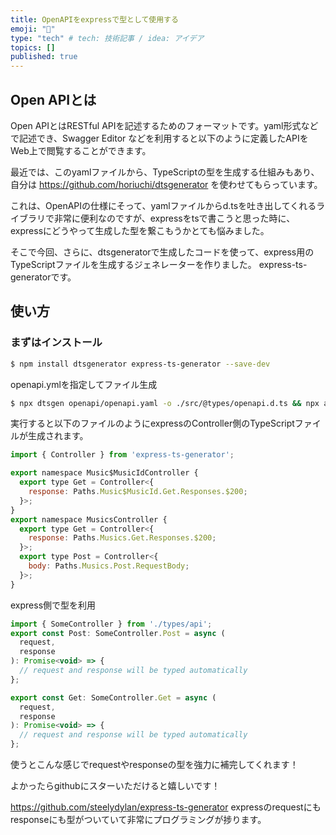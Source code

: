 ```yaml
---
title: OpenAPIをexpressで型として使用する
emoji: "📌"
type: "tech" # tech: 技術記事 / idea: アイデア
topics: []
published: true
---
```


## Open APIとは
Open APIとはRESTful APIを記述するためのフォーマットです。yaml形式などで記述でき、Swagger Editor などを利用すると以下のように定義したAPIをWeb上で閲覧することができます。


最近では、このyamlファイルから、TypeScriptの型を生成する仕組みもあり、自分は https://github.com/horiuchi/dtsgenerator を使わせてもらっています。

これは、OpenAPIの仕様にそって、yamlファイルからd.tsを吐き出してくれるライブラリで非常に便利なのですが、expressをtsで書こうと思った時に、expressにどうやって生成した型を繋こもうかとても悩みました。

そこで今回、さらに、dtsgeneratorで生成したコードを使って、express用のTypeScriptファイルを生成するジェネレーターを作りました。
express-ts-generatorです。

## 使い方
### まずはインストール

```sh
$ npm install dtsgenerator express-ts-generator --save-dev
```

openapi.ymlを指定してファイル生成

```sh
$ npx dtsgen openapi/openapi.yaml -o ./src/@types/openapi.d.ts && npx apigen -s ./src/@types/openapi.d.ts -d ./src/@types/api.ts
```

実行すると以下のファイルのようにexpressのController側のTypeScriptファイルが生成されます。

```js
import { Controller } from 'express-ts-generator';

export namespace Music$MusicIdController {
  export type Get = Controller<{
    response: Paths.Music$MusicId.Get.Responses.$200;
  }>;
}
export namespace MusicsController {
  export type Get = Controller<{
    response: Paths.Musics.Get.Responses.$200;
  }>;
  export type Post = Controller<{
    body: Paths.Musics.Post.RequestBody;
  }>;
}
```
express側で型を利用

```js
import { SomeController } from './types/api';
export const Post: SomeController.Post = async (
  request,
  response
): Promise<void> => {
  // request and response will be typed automatically
};

export const Get: SomeController.Get = async (
  request,
  response
): Promise<void> => {
  // request and response will be typed automatically
};
```
使うとこんな感じでrequestやresponseの型を強力に補完してくれます！


よかったらgithubにスターいただけると嬉しいです！

https://github.com/steelydylan/express-ts-generator
expressのrequestにもresponseにも型がついていて非常にプログラミングが捗ります。